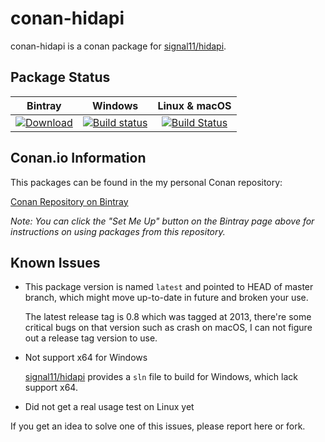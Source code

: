 # conan-hidapi

conan-hidapi is a conan package for [signal11/hidapi](https://github.com/signal11/hidapi).

## Package Status

| Bintray | Windows | Linux & macOS |
|:--------:|:---------:|:-----------------:|
|[ ![Download](https://api.bintray.com/packages/canmor/conan/hidapi%3Acanmor/images/download.svg) ](https://bintray.com/canmor/conan/hidapi%3Acanmor/_latestVersion)|[![Build status](https://ci.appveyor.com/api/projects/status/6w6vl7a4vcnqrjo4?svg=true)](https://ci.appveyor.com/project/canmor/conan-hidapi)|[![Build Status](https://travis-ci.org/canmor/conan-hidapi.svg?branch=master)](https://travis-ci.org/canmor/conan-hidapi)|

## Conan.io Information

This packages can be found in the my personal Conan repository:

[Conan Repository on Bintray](https://bintray.com/canmor/conan)

*Note: You can click the "Set Me Up" button on the Bintray page above for instructions on using packages from this repository.*

## Known Issues

* This package version is named `latest` and pointed to HEAD of master branch, which might move up-to-date in future and broken your use.

    The latest release tag is 0.8 which was tagged at 2013, there're some critical bugs on that version such as crash on macOS, I can not figure out a release tag version to use.

* Not support x64 for Windows

    [signal11/hidapi](https://github.com/signal11/hidapi) provides a `sln` file to build for Windows, which lack support x64.

* Did not get a real usage test on Linux yet

If you get an idea to solve one of this issues, please report here or fork.
